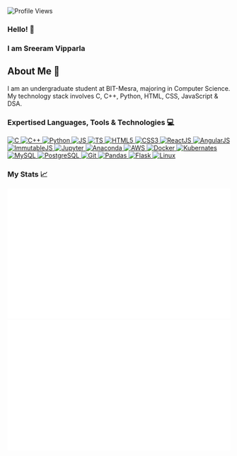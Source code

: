 
![Profile Views](https://komarev.com/ghpvc/?username=SreeramVipparla&color=blue)

### Hello! 👋
### I am Sreeram Vipparla 

## About Me :man:
I am an undergraduate student at BIT-Mesra, majoring in Computer Science. My technology stack involves C, C++, Python, HTML, CSS, JavaScript & DSA.

### Expertised Languages, Tools & Technologies :computer: 
<p>
<a href="https://www.programiz.com/c-programming" target="_blank">  
<img src="https://cdn.jsdelivr.net/gh/devicons/devicon/icons/c/c-original.svg" alt="C" width="40" height="40"/>
</a>

<a href="https://www.programiz.com/cpp-programming" target="_blank"> 
<img src="https://cdn.jsdelivr.net/gh/devicons/devicon/icons/cplusplus/cplusplus-original.svg" alt="C++" width="40" height="40"/> 
</a>

<a href="https://www.python.org/" target="_blank">
<img src="https://cdn.jsdelivr.net/gh/devicons/devicon/icons/python/python-original.svg" alt="Python" width="40" height="40"/> 
</a>

<a href="https://www.javascript.com/" target="_blank">
<img src="https://cdn.jsdelivr.net/gh/devicons/devicon/icons/javascript/javascript-original.svg" alt="JS" width="40" height="40"/> 
</a>
  
<a href="https://www.typescriptlang.org/" target="_blank">
<img src="https://cdn.jsdelivr.net/gh/devicons/devicon/icons/typescript/typescript-original.svg" alt="TS" width="40" height="40"/> 
</a>

 <a href="https://html.com/" target="_blank">
<img src="https://cdn.jsdelivr.net/gh/devicons/devicon/icons/html5/html5-original.svg" alt="HTML5" width="40" height="40"/> 
</a>
 <a href="https://developer.mozilla.org/en-US/docs/Web/CSS" target="_blank">
<img src="https://cdn.jsdelivr.net/gh/devicons/devicon/icons/css3/css3-original.svg" alt="CSS3" width="40" height="40"/> 

<a href="https://reactjs.org/" target="_blank">
<img src="https://cdn.jsdelivr.net/gh/devicons/devicon/icons/react/react-original.svg" alt="ReactJS" width="40" height="40"/> 
</a>
 
<a href="https://angularjs.org/" target="_blank"> 
<img src="https://cdn.jsdelivr.net/gh/devicons/devicon/icons/angularjs/angularjs-original.svg"  alt="AngularJS" width="40" height="40"/> 
  </a>

 <a href="https://immutable-js.com/" target="_blank">
<img src="https://user-images.githubusercontent.com/86887626/135575700-9dbc01a0-b1f8-4316-a7cb-ddc7b41f1e38.png"  alt="ImmutableJS" width="40" height="40"/>
</a>

 <a href="https://jupyter.org/" target="_blank">
<img src="https://cdn.jsdelivr.net/gh/devicons/devicon/icons/jupyter/jupyter-original-wordmark.svg" alt="Jupyter" width="40" height="40"/>
</a>
 
<a href="https://https://www.anaconda.com/" target="_blank">
<img src="https://avatars.githubusercontent.com/u/22454001?s=200&v=4" alt="Anaconda" width="40" height="40"/>
 </a>

 <a href="https://aws.amazon.com/" target="_blank">
<img src="https://uxwing.com/wp-content/themes/uxwing/download/10-brands-and-social-media/aws.png" alt="AWS" width="40" height="40"/>
  </a>
   
 <a href="https://www.docker.com/" target="_blank">
<img src="https://cdn.jsdelivr.net/gh/devicons/devicon/icons/docker/docker-original.svg" alt="Docker" width="50" height="50"/>
  </a>

 <a href="https://kubernetes.io/" target="_blank">
 <img src="https://miro.medium.com/max/921/1*8SYu5M6ouDaeVqJMk1_dDg.png" alt="Kubernates" width="50" height="40"/>
 </a>
   
<a href="https://www.mysql.com/" target="_blank">
<img src="https://cdn.jsdelivr.net/gh/devicons/devicon/icons/mysql/mysql-original.svg" alt="MySQL" width="40" height="50"/>
</a>
<a href="https://www.postgresql.org/" target="_blank">
<img src="https://cdn.jsdelivr.net/gh/devicons/devicon/icons/postgresql/postgresql-original.svg" alt="PostgreSQL" width="40" height="40"/>
</a>
  
 <a href="https://git-scm.com/" target="_blank">
<img src="https://git-scm.com/images/logos/downloads/Git-Icon-1788C.png" alt="Git" width="40" height="40"/> 
</a>
  <a href="https://pandas.pydata.org" target="_blank">
<img src="https://numfocus.org/wp-content/uploads/2016/07/pandas-logo-300.png" alt="Pandas" width="40" height="40"/>
</a>
<a href="https://flask.palletsprojects.com/en/2.0.x/" target="_blank">
<img src="https://cdn.jsdelivr.net/gh/devicons/devicon/icons/flask/flask-original.svg"  alt="Flask" width="40" height="40"/> 
</a>

 <a href="https://www.linux.org/" target="_blank">
<img src="https://cdn.jsdelivr.net/gh/devicons/devicon/icons/linux/linux-original.svg" alt="Linux" width="40" height="40"/>
</a>

</p>

 



### My Stats :chart_with_upwards_trend:
![](https://github.com/sreeramvipparla/github-stats/blob/master/generated/overview.svg)
![](https://github.com/sreeramvipparla/github-stats/blob/master/generated/languages.svg)

 
